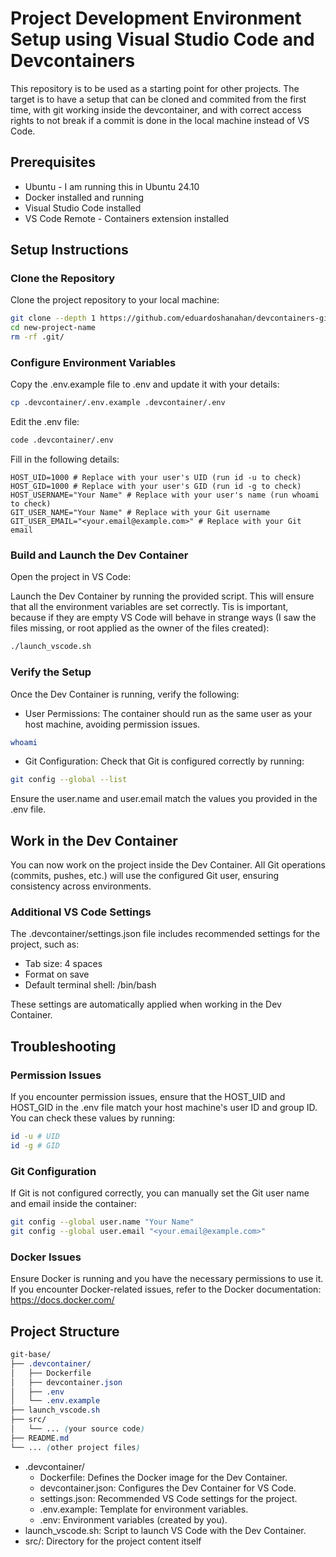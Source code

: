 # Project Development Environment Setup using Visual Studio Code and Devcontainers

This repository is to be used as a starting point for other projects. The target is to have a setup that can be cloned and commited from the first time, with git working inside the devcontainer, and with correct access rights to not break if a commit is done in the local machine instead of VS Code.

## Prerequisites

- Ubuntu - I am running this in Ubuntu 24.10
- Docker installed and running
- Visual Studio Code installed
- VS Code Remote - Containers extension installed

## Setup Instructions

### Clone the Repository

Clone the project repository to your local machine:

```bash
git clone --depth 1 https://github.com/eduardoshanahan/devcontainers-git new-project-name
cd new-project-name
rm -rf .git/
```

### Configure Environment Variables

Copy the .env.example file to .env and update it with your details:

```bash
cp .devcontainer/.env.example .devcontainer/.env
```

Edit the .env file:

```bash
code .devcontainer/.env
```

Fill in the following details:

```dotenv
HOST_UID=1000 # Replace with your user's UID (run id -u to check)
HOST_GID=1000 # Replace with your user's GID (run id -g to check)
HOST_USERNAME="Your Name" # Replace with your user's name (run whoami to check)
GIT_USER_NAME="Your Name" # Replace with your Git username
GIT_USER_EMAIL="<your.email@example.com>" # Replace with your Git email
```

### Build and Launch the Dev Container

Open the project in VS Code:

Launch the Dev Container by running the provided script. This will ensure that all the environment variables are set correctly. Tis is important, because if they are empty VS Code will behave in strange ways (I saw the files missing, or root applied as the owner of the files created):

```bash
./launch_vscode.sh
```

### Verify the Setup

Once the Dev Container is running, verify the following:

- User Permissions: The container should run as the same user as your host machine, avoiding permission issues.

```bash
whoami
```

- Git Configuration: Check that Git is configured correctly by running:

```bash
git config --global --list
```

Ensure the user.name and user.email match the values you provided in the .env file.

## Work in the Dev Container

You can now work on the project inside the Dev Container. All Git operations (commits, pushes, etc.) will use the configured Git user, ensuring consistency across environments.

### Additional VS Code Settings

The .devcontainer/settings.json file includes recommended settings for the project, such as:

- Tab size: 4 spaces
- Format on save
- Default terminal shell: /bin/bash

These settings are automatically applied when working in the Dev Container.

## Troubleshooting

### Permission Issues

If you encounter permission issues, ensure that the HOST_UID and HOST_GID in the .env file match your host machine's user ID and group ID. You can check these values by running:

```bash
id -u # UID
id -g # GID
```

### Git Configuration

If Git is not configured correctly, you can manually set the Git user name and email inside the container:

```bash
git config --global user.name "Your Name"
git config --global user.email "<your.email@example.com>"
```

### Docker Issues

Ensure Docker is running and you have the necessary permissions to use it. If you encounter Docker-related issues, refer to the Docker documentation: <https://docs.docker.com/>

## Project Structure

```scss
git-base/
├── .devcontainer/
│   ├── Dockerfile
│   ├── devcontainer.json
│   ├── .env
│   └── .env.example
├── launch_vscode.sh
├── src/
│   └── ... (your source code)
├── README.md
└── ... (other project files)
```

- .devcontainer/
  - Dockerfile: Defines the Docker image for the Dev Container.
  - devcontainer.json: Configures the Dev Container for VS Code.
  - settings.json: Recommended VS Code settings for the project.
  - .env.example: Template for environment variables.
  - .env: Environment variables (created by you).
- launch_vscode.sh: Script to launch VS Code with the Dev Container.
- src/: Directory for the project content itself
